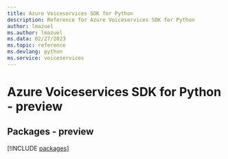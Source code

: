 ```yaml
---
title: Azure Voiceservices SDK for Python
description: Reference for Azure Voiceservices SDK for Python
author: lmazuel
ms.author: lmazuel
ms.data: 02/27/2023
ms.topic: reference
ms.devlang: python
ms.service: voiceservices
---
```

# Azure Voiceservices SDK for Python - preview
## Packages - preview
[!INCLUDE [packages](voiceservices-index.md)]